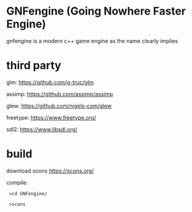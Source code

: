 # GNFengine (Going Nowhere Faster Engine)
gnfengine is a modern c++ game engine as the name clearly implies

# third party

glm:  https://github.com/g-truc/glm

assimp: https://github.com/assimp/assimp

glew: https://github.com/nigels-com/glew

freetype: https://www.freetype.org/

sdl2: https://www.libsdl.org/


# build

download scons https://scons.org/ 

compile:

<code> >cd GNFengine/ </code>

<code> >scons </code>
